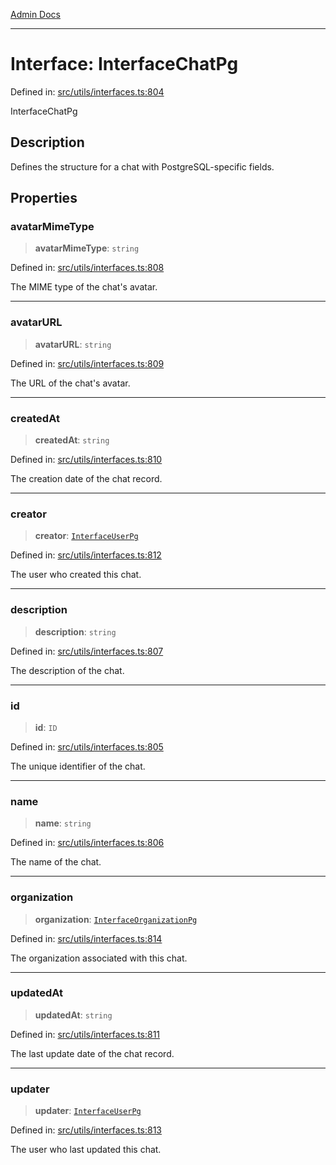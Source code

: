 [Admin Docs](/)

***

# Interface: InterfaceChatPg

Defined in: [src/utils/interfaces.ts:804](https://github.com/PalisadoesFoundation/talawa-admin/blob/main/src/utils/interfaces.ts#L804)

InterfaceChatPg

## Description

Defines the structure for a chat with PostgreSQL-specific fields.

## Properties

### avatarMimeType

> **avatarMimeType**: `string`

Defined in: [src/utils/interfaces.ts:808](https://github.com/PalisadoesFoundation/talawa-admin/blob/main/src/utils/interfaces.ts#L808)

The MIME type of the chat's avatar.

***

### avatarURL

> **avatarURL**: `string`

Defined in: [src/utils/interfaces.ts:809](https://github.com/PalisadoesFoundation/talawa-admin/blob/main/src/utils/interfaces.ts#L809)

The URL of the chat's avatar.

***

### createdAt

> **createdAt**: `string`

Defined in: [src/utils/interfaces.ts:810](https://github.com/PalisadoesFoundation/talawa-admin/blob/main/src/utils/interfaces.ts#L810)

The creation date of the chat record.

***

### creator

> **creator**: [`InterfaceUserPg`](utils\interfaces\README\interfaces\InterfaceUserPg.md)

Defined in: [src/utils/interfaces.ts:812](https://github.com/PalisadoesFoundation/talawa-admin/blob/main/src/utils/interfaces.ts#L812)

The user who created this chat.

***

### description

> **description**: `string`

Defined in: [src/utils/interfaces.ts:807](https://github.com/PalisadoesFoundation/talawa-admin/blob/main/src/utils/interfaces.ts#L807)

The description of the chat.

***

### id

> **id**: `ID`

Defined in: [src/utils/interfaces.ts:805](https://github.com/PalisadoesFoundation/talawa-admin/blob/main/src/utils/interfaces.ts#L805)

The unique identifier of the chat.

***

### name

> **name**: `string`

Defined in: [src/utils/interfaces.ts:806](https://github.com/PalisadoesFoundation/talawa-admin/blob/main/src/utils/interfaces.ts#L806)

The name of the chat.

***

### organization

> **organization**: [`InterfaceOrganizationPg`](utils\interfaces\README\interfaces\InterfaceOrganizationPg.md)

Defined in: [src/utils/interfaces.ts:814](https://github.com/PalisadoesFoundation/talawa-admin/blob/main/src/utils/interfaces.ts#L814)

The organization associated with this chat.

***

### updatedAt

> **updatedAt**: `string`

Defined in: [src/utils/interfaces.ts:811](https://github.com/PalisadoesFoundation/talawa-admin/blob/main/src/utils/interfaces.ts#L811)

The last update date of the chat record.

***

### updater

> **updater**: [`InterfaceUserPg`](utils\interfaces\README\interfaces\InterfaceUserPg.md)

Defined in: [src/utils/interfaces.ts:813](https://github.com/PalisadoesFoundation/talawa-admin/blob/main/src/utils/interfaces.ts#L813)

The user who last updated this chat.
